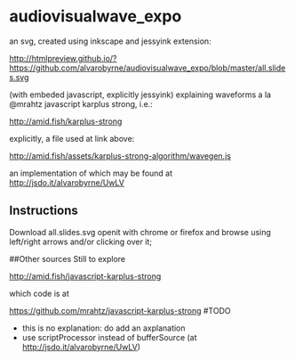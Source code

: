 # audiovisualwave_expo
an svg, created using inkscape and jessyink extension:

http://htmlpreview.github.io/?https://github.com/alvarobyrne/audiovisualwave_expo/blob/master/all.slides.svg

(with embeded javascript, explicitly jessyink) explaining waveforms a la @mrahtz javascript karplus strong, i.e.:

http://amid.fish/karplus-strong

explicitly, a file used at link above:

http://amid.fish/assets/karplus-strong-algorithm/wavegen.js

an implementation of which may be found at http://jsdo.it/alvarobyrne/UwLV

## Instructions
Download all.slides.svg openit with chrome or firefox and browse using left/right arrows and/or clicking over it;

##Other sources
Still to explore

http://amid.fish/javascript-karplus-strong

which code is at

https://github.com/mrahtz/javascript-karplus-strong
#TODO
* this is no explanation: do add an axplanation
* use scriptProcessor instead of bufferSource (at http://jsdo.it/alvarobyrne/UwLV)
